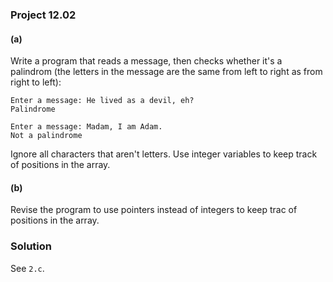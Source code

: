 ### Project 12.02
#### (a)
Write a program that reads a message, then checks whether it's a palindrom (the
letters in the message are the same from left to right as from right to left):

```
Enter a message: He lived as a devil, eh?
Palindrome

Enter a message: Madam, I am Adam.
Not a palindrome
```

Ignore all characters that aren't letters. Use integer variables to keep track
of positions in the array.

#### (b)
Revise the program to use pointers instead of integers to keep trac of positions
in the array.

### Solution
See `2.c`.
